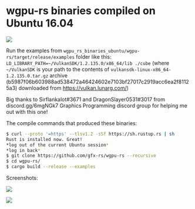 # wgpu-rs binaries compiled on Ubuntu 16.04

![](https://raw.github.com/procedural/wgpu_rs_binaries_ubuntu/master/why.png)

Run the examples from `wgpu_rs_binaries_ubuntu/wgpu-rs/target/release/examples` folder like this: `LD_LIBRARY_PATH=~/VulkanSDK/1.2.135.0/x86_64/lib ./cube`
(where `~/VulkanSDK` is your path to the contents of `vulkansdk-linux-x86_64-1.2.135.0.tar.gz` archive (b5987f06b603988ad538472a46424602e7103bf27017c2919acc6ea2f81125a3)
downloaded from https://vulkan.lunarg.com/)

Big thanks to Sirflankalot#3671 and DragonSlayer0531#3017 from discord.gg/6mgNGk7 Graphics Programming discord group for helping me out with this one!

The compile commands that produced these binaries:

```sh
$ curl --proto '=https' --tlsv1.2 -sSf https://sh.rustup.rs | sh
Rust is installed now. Great!
*log out of the current Ubuntu session*
*log in back* 
$ git clone https://github.com/gfx-rs/wgpu-rs --recursive
$ cd wgpu-rs/
$ cargo build --release --examples
```

Screenshots:

![](https://raw.github.com/procedural/wgpu_rs_binaries_ubuntu/master/cube.png)

![](https://raw.github.com/procedural/wgpu_rs_binaries_ubuntu/master/shadow.png)
